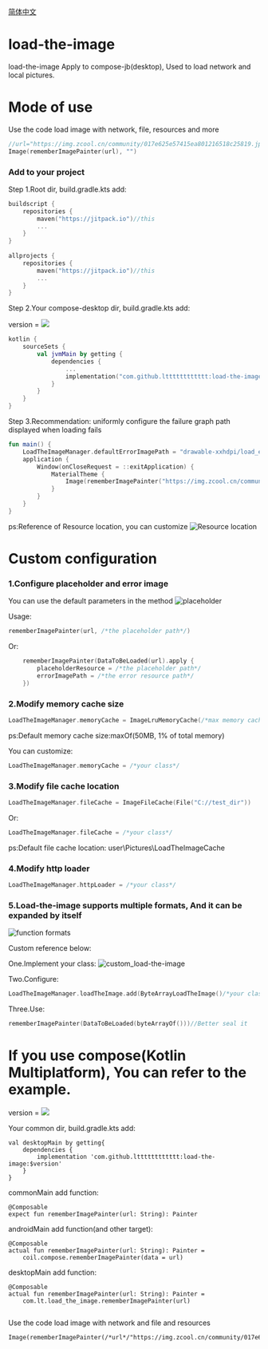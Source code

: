 [简体中文](https://blog.csdn.net/qq_33505109/article/details/125194044)

# load-the-image

load-the-image Apply to compose-jb(desktop), Used to load network and local pictures.

<h1>Mode of use</h1>

Use the code load image with network, file, resources and more
```kotlin
//url="https://img.zcool.cn/community/017e625e57415ea801216518c25819.jpg@1280w_1l_2o_100sh.jpg"
Image(rememberImagePainter(url), "")
```

<h3>Add to your project</h3>

Step 1.Root dir, build.gradle.kts add:

```kotlin
buildscript {
    repositories {
        maven("https://jitpack.io")//this
        ...
    }
}
 
allprojects {
    repositories {
        maven("https://jitpack.io")//this
        ...
    }
}
```

Step 2.Your compose-desktop dir, build.gradle.kts add:

version = [![](https://jitpack.io/v/ltttttttttttt/load-the-image.svg)](https://jitpack.io/#ltttttttttttt/load-the-image)

```kotlin
kotlin {
    sourceSets {
        val jvmMain by getting {
            dependencies {
                ...
                implementation("com.github.ltttttttttttt:load-the-image:$version")//this
            }
        }
    }
}
```

Step 3.Recommendation: uniformly configure the failure graph path displayed when loading fails

```kotlin
fun main() {
    LoadTheImageManager.defaultErrorImagePath = "drawable-xxhdpi/load_error.jpeg"//this
    application {
        Window(onCloseRequest = ::exitApplication) {
            MaterialTheme {
                Image(rememberImagePainter("https://img.zcool.cn/community/017e625e57415ea801216518c25819.jpg@1280w_1l_2o_100sh.jpg"),"")
            }
        }
    }
}
```

ps:Reference of Resource location, you can customize
![Resource location](md_resource/resource_location.png)

<h1>Custom configuration</h1>

<h3>1.Configure placeholder and error image</h3>

You can use the default parameters in the method
![placeholder](md_resource/use_placeholder.png)

Usage:

```kotlin
rememberImagePainter(url, /*the placeholder path*/)
```

Or:

```kotlin
    rememberImagePainter(DataToBeLoaded(url).apply {
        placeholderResource = /*the placeholder path*/
        errorImagePath = /*the error resource path*/
    })
```

<h3>2.Modify memory cache size</h3>

```kotlin
LoadTheImageManager.memoryCache = ImageLruMemoryCache(/*max memory cache size*/)
```

ps:Default memory cache size:maxOf(50MB, 1% of total memory)

You can customize:

```kotlin
LoadTheImageManager.memoryCache = /*your class*/
```

<h3>3.Modify file cache location</h3>

```kotlin
LoadTheImageManager.fileCache = ImageFileCache(File("C://test_dir"))
```

Or:

```kotlin
LoadTheImageManager.fileCache = /*your class*/
```

ps:Default file cache location: user\Pictures\LoadTheImageCache

<h3>4.Modify http loader</h3>

```kotlin
LoadTheImageManager.httpLoader = /*your class*/
```

<h3>5.Load-the-image supports multiple formats, And it can be expanded by itself</h3>

![function formats](md_resource/formats.png)

Custom reference below:

One.Implement your class:
![custom_load-the-image](md_resource/custom_LoadTheImage.png)

Two.Configure:
```kotlin
LoadTheImageManager.loadTheImage.add(ByteArrayLoadTheImage()/*your class*/)
```

Three.Use:
```kotlin
rememberImagePainter(DataToBeLoaded(byteArrayOf()))//Better seal it
```

<h1>If you use compose(Kotlin Multiplatform), You can refer to the example.</h1>

version = [![](https://jitpack.io/v/ltttttttttttt/load-the-image.svg)](https://jitpack.io/#ltttttttttttt/load-the-image)

Your common dir, build.gradle.kts add:

```
val desktopMain by getting{
	dependencies {
		implementation 'com.github.ltttttttttttt:load-the-image:$version'
	}
}
```

commonMain add function:

```
@Composable
expect fun rememberImagePainter(url: String): Painter
```

androidMain add function(and other target):

```
@Composable
actual fun rememberImagePainter(url: String): Painter =
    coil.compose.rememberImagePainter(data = url)
```

desktopMain add function:

```
@Composable
actual fun rememberImagePainter(url: String): Painter =
    com.lt.load_the_image.rememberImagePainter(url)
    
```
Use the code load image with network and file and resources

```
Image(rememberImagePainter(/*url*/"https://img.zcool.cn/community/017e625e57415ea801216518c25819.jpg@1280w_1l_2o_100sh.jpg","")
```
